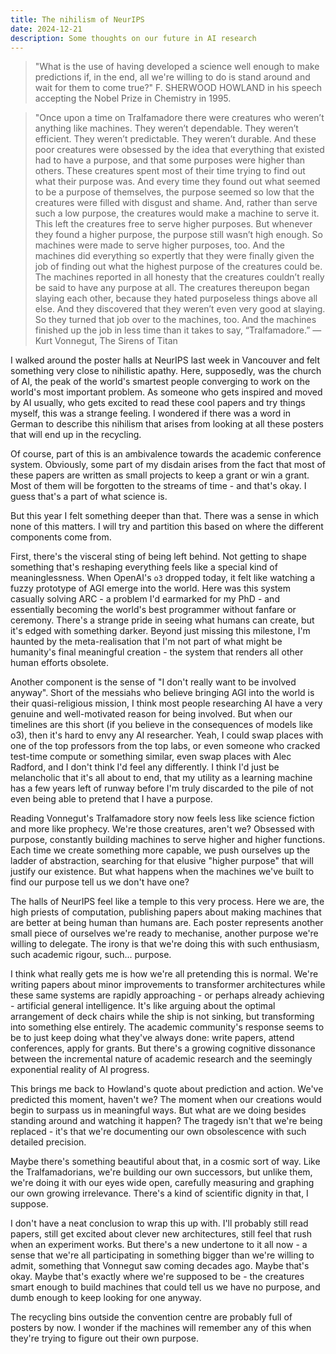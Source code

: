 ```yaml
---
title: The nihilism of NeurIPS
date: 2024-12-21
description: Some thoughts on our future in AI research
---
```


> "What is the use of having developed a science well enough to make predictions if, in the end, all we're willing to do is stand around and wait for them to come true?" F. SHERWOOD HOWLAND in his speech accepting the Nobel Prize in Chemistry in 1995.
 
> "Once upon a time on Tralfamadore there were creatures who weren’t anything like machines. They weren’t dependable. They weren’t efficient. They weren’t predictable. They weren’t durable. And these poor creatures were obsessed by the idea that everything that existed had to have a purpose, and that some purposes were higher than others. These creatures spent most of their time trying to find out what their purpose was. And every time they found out what seemed to be a purpose of themselves, the purpose seemed so low that the creatures were filled with disgust and shame. And, rather than serve such a low purpose, the creatures would make a machine to serve it. This left the creatures free to serve higher purposes. But whenever they found a higher purpose, the purpose still wasn’t high enough. So machines were made to serve higher purposes, too. And the machines did everything so expertly that they were finally given the job of finding out what the highest purpose of the creatures could be. The machines reported in all honesty that the creatures couldn’t really be said to have any purpose at all. The creatures thereupon began slaying each other, because they hated purposeless things above all else. And they discovered that they weren’t even very good at slaying. So they turned that job over to the machines, too. And the machines finished up the job in less time than it takes to say, “Tralfamadore.” ― Kurt Vonnegut, The Sirens of Titan

I walked around the poster halls at NeurIPS last week in Vancouver and felt something very close to nihilistic apathy. Here, supposedly, was the church of AI, the peak of the world's smartest people converging to work on the world's most important problem. As someone who gets inspired and moved by AI usually, who gets excited to read these cool papers and try things myself, this was a strange feeling. I wondered if there was a word in German to describe this nihilism that arises from looking at all these posters that will end up in the recycling.

Of course, part of this is an ambivalence towards the academic conference system. Obviously, some part of my disdain arises from the fact that most of these papers are written as small projects to keep a grant or win a grant. Most of them will be forgotten to the streams of time - and that's okay. I guess that's a part of what science is.

But this year I felt something deeper than that. There was a sense in which none of this matters. I will try and partition this based on where the different components come from.

First, there's the visceral sting of being left behind. Not getting to shape something that's reshaping everything feels like a special kind of meaninglessness. When OpenAI's `o3` dropped today, it felt like watching a fuzzy prototype of AGI emerge into the world. Here was this system casually solving ARC - a problem I'd earmarked for my PhD - and essentially becoming the world's best programmer without fanfare or ceremony. There's a strange pride in seeing what humans can create, but it's edged with something darker. Beyond just missing this milestone, I'm haunted by the meta-realisation that I'm not part of what might be humanity's final meaningful creation - the system that renders all other human efforts obsolete. 

Another component is the sense of "I don't really want to be involved anyway". Short of the messiahs who believe bringing AGI into the world is their quasi-religious mission, I think most people researching AI have a very genuine and well-motivated reason for being involved. But when our timelines are this short (if you believe in the consequences of models like o3), then it's hard to envy any AI researcher. Yeah, I could swap places with one of the top professors from the top labs, or even someone who cracked test-time compute or something similar, even swap places with Alec Radford, and I don't think I'd feel any differently. I think I'd just be melancholic that it's all about to end, that my utility as a learning machine has a few years left of runway before I'm truly discarded to the pile of not even being able to pretend that I have a purpose.

Reading Vonnegut's Tralfamadore story now feels less like science fiction and more like prophecy. We're those creatures, aren't we? Obsessed with purpose, constantly building machines to serve higher and higher functions. Each time we create something more capable, we push ourselves up the ladder of abstraction, searching for that elusive "higher purpose" that will justify our existence. But what happens when the machines we've built to find our purpose tell us we don't have one?

The halls of NeurIPS feel like a temple to this very process. Here we are, the high priests of computation, publishing papers about making machines that are better at being human than humans are. Each poster represents another small piece of ourselves we're ready to mechanise, another purpose we're willing to delegate. The irony is that we're doing this with such enthusiasm, such academic rigour, such... purpose.

I think what really gets me is how we're all pretending this is normal. We're writing papers about minor improvements to transformer architectures while these same systems are rapidly approaching - or perhaps already achieving - artificial general intelligence. It's like arguing about the optimal arrangement of deck chairs while the ship is not sinking, but transforming into something else entirely. The academic community's response seems to be to just keep doing what they've always done: write papers, attend conferences, apply for grants. But there's a growing cognitive dissonance between the incremental nature of academic research and the seemingly exponential reality of AI progress.

This brings me back to Howland's quote about prediction and action. We've predicted this moment, haven't we? The moment when our creations would begin to surpass us in meaningful ways. But what are we doing besides standing around and watching it happen? The tragedy isn't that we're being replaced - it's that we're documenting our own obsolescence with such detailed precision.

Maybe there's something beautiful about that, in a cosmic sort of way. Like the Tralfamadorians, we're building our own successors, but unlike them, we're doing it with our eyes wide open, carefully measuring and graphing our own growing irrelevance. There's a kind of scientific dignity in that, I suppose.

I don't have a neat conclusion to wrap this up with. I'll probably still read papers, still get excited about clever new architectures, still feel that rush when an experiment works. But there's a new undertone to it all now - a sense that we're all participating in something bigger than we're willing to admit, something that Vonnegut saw coming decades ago. Maybe that's okay. Maybe that's exactly where we're supposed to be - the creatures smart enough to build machines that could tell us we have no purpose, and dumb enough to keep looking for one anyway.

The recycling bins outside the convention centre are probably full of posters by now. I wonder if the machines will remember any of this when they're trying to figure out their own purpose.

